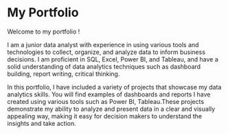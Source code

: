 # My Portfolio

Welcome to my portfolio !

I am a junior data analyst with experience in using various tools and technologies to collect, organize, and analyze data to inform business decisions. I am proficient in  SQL, Excel, Power BI, and Tableau, and have a solid understanding of data analytics techniques such as dashboard building, report writing, critical thinking.

In this portfolio, I have included a variety of projects that showcase my data analytics skills. You will find examples of dashboards and reports I have created using various tools such as Power BI, Tableau.These projects demonstrate my ability to analyze and present data in a clear and visually appealing way, making it easy for decision makers to understand the insights and take action.
